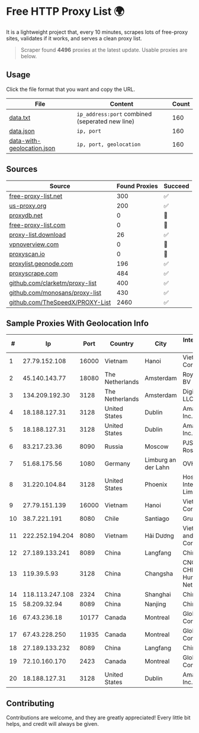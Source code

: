 
# Free HTTP Proxy List 🌍

It is a lightweight project that, every 10 minutes, scrapes lots of free-proxy sites, validates if it works, and serves a clean proxy list.


> Scraper found **4496** proxies at the latest update. Usable proxies are below.

## Usage

Click the file format that you want and copy the URL.


|File|Content|Count|
|----|-------|-----|
|[data.txt](https://raw.githubusercontent.com/themiralay/Proxy-List-World/master/data.txt)|`ip_address:port` combined (seperated new line)|160|
|[data.json](https://raw.githubusercontent.com/themiralay/Proxy-List-World/master/data.json)|`ip, port`|160|
|[data-with-geolocation.json](https://raw.githubusercontent.com/themiralay/Proxy-List-World/master/data-with-geolocation.json)|`ip, port, geolocation`|160|

## Sources

|Source|Found Proxies|Succeed|
|------|-------------|-------|
|[free-proxy-list.net](https://free-proxy-list.net)|300|✅|
|[us-proxy.org](https://www.us-proxy.org)|200|✅|
|[proxydb.net](http://proxydb.net)|0|🚫|
|[free-proxy-list.com](https://free-proxy-list.com/?page=&port=&type%5B%5D=http&type%5B%5D=https&up_time=0&search=Search)|0|🚫|
|[proxy-list.download](https://www.proxy-list.download/HTTP)|26|✅|
|[vpnoverview.com](https://vpnoverview.com/privacy/anonymous-browsing/free-proxy-servers)|0|🚫|
|[proxyscan.io](https://www.proxyscan.io)|0|🚫|
|[proxylist.geonode.com](https://proxylist.geonode.com/api/proxy-list?limit=300&page=1&sort_by=lastChecked&sort_type=desc&protocols=http,https)|196|✅|
|[proxyscrape.com](https://api.proxyscrape.com/v2/?request=displayproxies&protocol=http&timeout=10000&country=all&ssl=all&anonymity=all)|484|✅|
|[github.com/clarketm/proxy-list](https://raw.githubusercontent.com/clarketm/proxy-list/master/proxy-list-raw.txt)|400|✅|
|[github.com/monosans/proxy-list](https://raw.githubusercontent.com/monosans/proxy-list/main/proxies/http.txt)|430|✅|
|[github.com/TheSpeedX/PROXY-List](https://raw.githubusercontent.com/TheSpeedX/PROXY-List/master/http.txt)|2460|✅|


## Sample Proxies With Geolocation Info

|#|Ip|Port|Country|City|Internet Service Provider|
|-|--|----|-------|----|-------------------------|
|1|27.79.152.108|16000|Vietnam|Hanoi|Viettel Corporation|
|2|45.140.143.77|18080|The Netherlands|Amsterdam|RoyaleHosting BV|
|3|134.209.192.30|3128|The Netherlands|Amsterdam|DigitalOcean, LLC|
|4|18.188.127.31|3128|United States|Dublin|Amazon.com, Inc.|
|5|18.188.127.31|3128|United States|Dublin|Amazon.com, Inc.|
|6|83.217.23.36|8090|Russia|Moscow|PJSC Rostelecom|
|7|51.68.175.56|1080|Germany|Limburg an der Lahn|OVH SAS|
|8|31.220.104.84|3128|United States|Phoenix|Hostinger International Limited|
|9|27.79.151.139|16000|Vietnam|Hanoi|Viettel Corporation|
|10|38.7.221.191|8080|Chile|Santiago|Grupo ZGH SPA|
|11|222.252.194.204|8080|Vietnam|Hải Dương|VietNam Post and Telecom Corporation|
|12|27.189.133.241|8089|China|Langfang|Chinanet|
|13|119.39.5.93|3128|China|Changsha|CNC Group CHINA169 Hunan Province Network|
|14|118.113.247.108|2324|China|Shanghai|Chinanet|
|15|58.209.32.94|8089|China|Nanjing|China Telecom|
|16|67.43.236.18|10177|Canada|Montreal|GloboTech Communications|
|17|67.43.228.250|11935|Canada|Montreal|GloboTech Communications|
|18|27.189.133.232|8089|China|Langfang|Chinanet|
|19|72.10.160.170|2423|Canada|Montreal|GloboTech Communications|
|20|18.188.127.31|3128|United States|Dublin|Amazon.com, Inc.|



## Contributing

Contributions are welcome, and they are greatly appreciated! Every
little bit helps, and credit will always be given.

